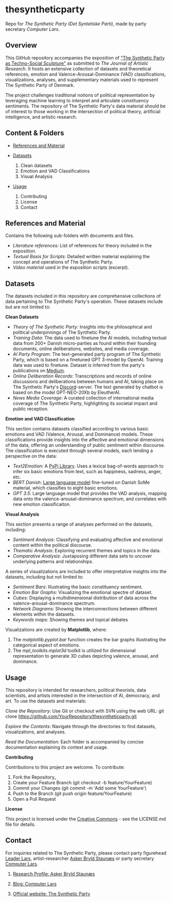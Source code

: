 # thesyntheticparty
Repo for _The Synthetic Party (Det Syntetiske Parti)_, made by party secretary _Computer Lars_.

## **Overview**

This GitHub repository accompanies the exposition of ["The Synthetic Party as Techno-Social Sculpture"](https://www.researchcatalogue.net/view/2370287/2370288/731) as submitted to _The Journal of Artistic Research_. It hosts an extensive collection of datasets and theoretical references, emotion and Valence-Arousal-Dominance (VAD) classifications, visualizations, analyses, and supplementary materials used to represent The Synthetic Party of Denmark. 

The project challenges traditional notions of political representation by leveraging machine learning to interpret and articulate constituency sentiments. The repository of The Synthetic Party's data material should be of interest to those working in the intersection of political theory, artificial intelligence, and artistic research.

## **Content & Folders**
- [References and Material](#references-and-material)

- [Datasets](#datasets)
  1. Clean datasets
  2. Emotion and VAD Classifications
  3. Visual Analysis
  
- [Usage](#usage)
  1. Contributing
  2. License
  3. Contact


## **References and Material**

Contains the following sub-folders with documents and files.

- _Literature references_: List of references for theory included in the exposition.
-  _Textual Basis for Scripts_: Detailed written material explaining the concept and operations of The Synthetic Party.
- _Video material_ used in the exposition scripts (excerpt).


## **Datasets**

The datasets included in this repository are comprehensive collections of data pertaining to The Synthetic Party's operation. These datasets include but are not limited to:

**Clean Datasets**

- _Theory of The Synthetic Party_: Insights into the philosophical and political underpinnings of The Synthetic Party.
- _Training Data_: The data used to finetune the AI models, including textual data from 200+ Danish micro-parties as found within their founding documents, online deliberations, websites, and media coverage.
- _AI Party Program_: The text-generated party program of The Synthetic Party, which is based on a finetuned GPT 3-model by OpenAI. Training data was used to finetune. Dataset is inferred from the party's publications on [Medium](https://medium.com/@ComputerLars).
- _Online Deliberation Records_: Transcriptions and records of online discussions and deliberations between humans and AI, taking place on The Synthetic Party's [Discord](https://discord.com/invite/Hmy6tKf8yf)-server. The text generated by chatbot is based on the model GPT-NEO-20Xb by EleutherAI.
- _News Media Coverage_: A curated collection of international media coverage of The Synthetic Party, highlighting its societal impact and public reception.

**Emotion and VAD Classification**

This section contains datasets classified according to various basic emotions and VAD (Valence, Arousal, and Dominance) models. These classifications provide insights into the affective and emotional dimensions of the data, offering an understanding of public sentiment within  discourse. The classification is executed through several models, each lending a perspective on the data:

- _Text2Emotion_: A [PyPi Library](https://pypi.org/project/text2emotion/). Uses a lexical bag-of-words approach to infer six basic emotions from text, such as happiness, sadness, anger, etc.
- _BERT Danish_: [Large language model](https://huggingface.co/alexandrainst/da-emotion-classification-base) fine-tuned on Danish SoMe material, which classifies to eight basic emotions.
- _GPT 3.5_: Large language model that provides the VAD analysis, mapping data onto the valence-arousal-dominance spectrum, and correlates with new emotion classificaiton.

**Visual Analysis**

This section presents a range of analyses performed on the datasets, including:

- _Sentiment Analysis_: Classifying and evaluating affective and emotional content within the political discourse.
- _Thematic Analysis_: Exploring recurrent themes and topics in the data.
- _Comparative Analysis_: Juxtaposing different data sets to uncover underlying patterns and relationships.

A series of visualizations are included to offer interpretative insights into the datasets, including but not limited to:

- _Sentiment Bars_: Illustrating the basic constituency sentiment.
- _Emotion Bar Graphs_: Visualizing the emotional spectre of dataset.
- _Cubes_: Displaying a multidimensional distribution of data across the valence-arousal-dominance spectrum.
- _Network Diagrams_: Showing the interconnections between different elements within the datasets.
- _Keywords maps_: Showing themes and topical debates

Visualizations are created by **Matplotlib**, where:
  1. The _matplotlib.pyplot.bar_ function creates the bar graphs illustrating the categorical aspect of emotions.
  2. The _mpl_toolkits.mplot3d_ toolkit is utilized for dimensional representation to generate 3D cubes depicting valence, arousal, and dominance.


## **Usage**

This repository is intended for researchers, political theorists, data scientists, and artists interested in the intersection of AI, democracy, and art. To use the datasets and materials:

_Clone the Repository_: Use Git or checkout with SVN using the web URL: git clone https://github.com/YourRepository/thesyntheticparty.git

_Explore the Contents_: Navigate through the directories to find datasets, visualizations, and analyses.

_Read the Documentation_: Each folder is accompanied by concise documentation explaining its context and usage.

**Contributing**

Contributions to this project are welcome. To contribute:

  1. Fork the Repository_
  2. Create your Feature Branch (git checkout -b feature/YourFeature)
  3. Commit your Changes (git commit -m 'Add some YourFeature')
  4. Push to the Branch (git push origin feature/YourFeature)
  5. Open a Pull Request

**License**

This project is licensed under the [Creative Commons](https://github.com/askerbryld/thesyntheticparty/blob/main/LICENSE) - see the LICENSE.md file for details.

## **Contact**

For inquiries related to The Synthetic Party, please contact party figurehead [Leader Lars](https://discord.com/invite/Hmy6tKf8yf), artist-researcher [Asker Bryld Staunæs](mailto:abs@cc.au.dk) or party secretary [Computer Lars](mailto:computerlars@mindfuture.com).

1. [Research Profile: Asker Bryld Staunæs](https://pure.au.dk/portal/da/persons/abs%40cc.au.dk)

2. [Blog: Computer Lars](https://computerlars.com)

3. [Official website: The Synthetic Party](https://detsyntetiskeparti.org)


